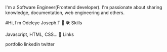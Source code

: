 I'm a Software Engineer(Frontend developer). I'm passionate about sharing knowledge, documentation, web engineering and others.

#Hi, I’m Odeleye Joseph.T 👋
🛠 Skills

Javascript, HTML, CSS...
🔗 Links

portfolio linkedin twitter
